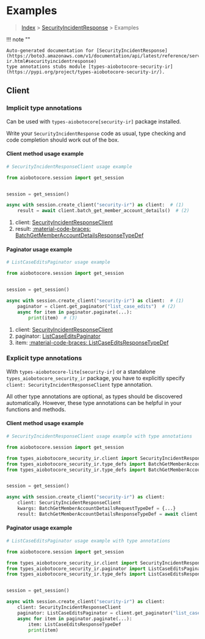 # Examples

> [Index](../README.md) > [SecurityIncidentResponse](./README.md) > Examples

!!! note ""

    Auto-generated documentation for [SecurityIncidentResponse](https://boto3.amazonaws.com/v1/documentation/api/latest/reference/services/security-ir.html#securityincidentresponse)
    type annotations stubs module [types-aiobotocore-security-ir](https://pypi.org/project/types-aiobotocore-security-ir/).

## Client

### Implicit type annotations

Can be used with `types-aiobotocore[security-ir]` package installed.

Write your `SecurityIncidentResponse` code as usual,
type checking and code completion should work out of the box.



#### Client method usage example

```python
# SecurityIncidentResponseClient usage example

from aiobotocore.session import get_session


session = get_session()

async with session.create_client("security-ir") as client:  # (1)
    result = await client.batch_get_member_account_details()  # (2)
```

1. client: [SecurityIncidentResponseClient](./client.md)
2. result: [:material-code-braces: BatchGetMemberAccountDetailsResponseTypeDef](./type_defs.md#batchgetmemberaccountdetailsresponsetypedef)



#### Paginator usage example

```python
# ListCaseEditsPaginator usage example

from aiobotocore.session import get_session


session = get_session()

async with session.create_client("security-ir") as client:  # (1)
    paginator = client.get_paginator("list_case_edits")  # (2)
    async for item in paginator.paginate(...):
        print(item)  # (3)
```

1. client: [SecurityIncidentResponseClient](./client.md)
2. paginator: [ListCaseEditsPaginator](./paginators.md#listcaseeditspaginator)
3. item: [:material-code-braces: ListCaseEditsResponseTypeDef](./type_defs.md#listcaseeditsresponsetypedef)




### Explicit type annotations

With `types-aiobotocore-lite[security-ir]`
or a standalone `types_aiobotocore_security_ir` package, you have to explicitly specify
`client: SecurityIncidentResponseClient` type annotation.

All other type annotations are optional, as types should be discovered automatically.
However, these type annotations can be helpful in your functions and methods.


#### Client method usage example

```python
# SecurityIncidentResponseClient usage example with type annotations

from aiobotocore.session import get_session

from types_aiobotocore_security_ir.client import SecurityIncidentResponseClient
from types_aiobotocore_security_ir.type_defs import BatchGetMemberAccountDetailsResponseTypeDef
from types_aiobotocore_security_ir.type_defs import BatchGetMemberAccountDetailsRequestTypeDef


session = get_session()

async with session.create_client("security-ir") as client:
    client: SecurityIncidentResponseClient
    kwargs: BatchGetMemberAccountDetailsRequestTypeDef = {...}
    result: BatchGetMemberAccountDetailsResponseTypeDef = await client.batch_get_member_account_details(**kwargs)
```



#### Paginator usage example

```python
# ListCaseEditsPaginator usage example with type annotations

from aiobotocore.session import get_session

from types_aiobotocore_security_ir.client import SecurityIncidentResponseClient
from types_aiobotocore_security_ir.paginator import ListCaseEditsPaginator
from types_aiobotocore_security_ir.type_defs import ListCaseEditsResponseTypeDef


session = get_session()

async with session.create_client("security-ir") as client:
    client: SecurityIncidentResponseClient
    paginator: ListCaseEditsPaginator = client.get_paginator("list_case_edits")
    async for item in paginator.paginate(...):
        item: ListCaseEditsResponseTypeDef
        print(item)
```


